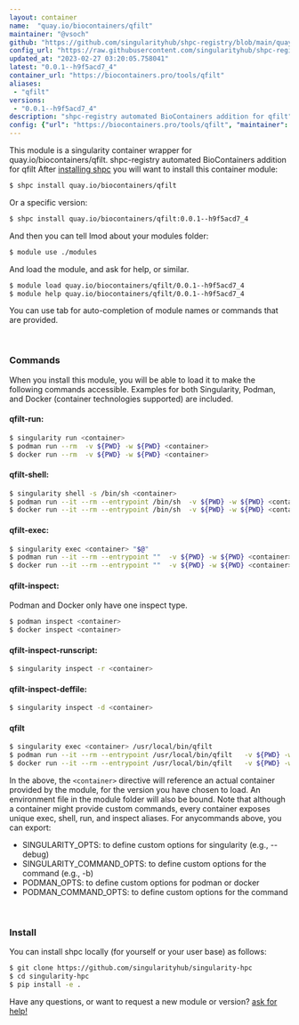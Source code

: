 ```yaml
---
layout: container
name:  "quay.io/biocontainers/qfilt"
maintainer: "@vsoch"
github: "https://github.com/singularityhub/shpc-registry/blob/main/quay.io/biocontainers/qfilt/container.yaml"
config_url: "https://raw.githubusercontent.com/singularityhub/shpc-registry/main/quay.io/biocontainers/qfilt/container.yaml"
updated_at: "2023-02-27 03:20:05.758041"
latest: "0.0.1--h9f5acd7_4"
container_url: "https://biocontainers.pro/tools/qfilt"
aliases:
 - "qfilt"
versions:
 - "0.0.1--h9f5acd7_4"
description: "shpc-registry automated BioContainers addition for qfilt"
config: {"url": "https://biocontainers.pro/tools/qfilt", "maintainer": "@vsoch", "description": "shpc-registry automated BioContainers addition for qfilt", "latest": {"0.0.1--h9f5acd7_4": "sha256:ac1e2fba0d07cf02a05b695e45b038ccd655d2d2a300448f9047ac32849a7cf4"}, "tags": {"0.0.1--h9f5acd7_4": "sha256:ac1e2fba0d07cf02a05b695e45b038ccd655d2d2a300448f9047ac32849a7cf4"}, "docker": "quay.io/biocontainers/qfilt", "aliases": {"qfilt": "/usr/local/bin/qfilt"}}
---
```


This module is a singularity container wrapper for quay.io/biocontainers/qfilt.
shpc-registry automated BioContainers addition for qfilt
After [installing shpc](#install) you will want to install this container module:


```bash
$ shpc install quay.io/biocontainers/qfilt
```

Or a specific version:

```bash
$ shpc install quay.io/biocontainers/qfilt:0.0.1--h9f5acd7_4
```

And then you can tell lmod about your modules folder:

```bash
$ module use ./modules
```

And load the module, and ask for help, or similar.

```bash
$ module load quay.io/biocontainers/qfilt/0.0.1--h9f5acd7_4
$ module help quay.io/biocontainers/qfilt/0.0.1--h9f5acd7_4
```

You can use tab for auto-completion of module names or commands that are provided.

<br>

### Commands

When you install this module, you will be able to load it to make the following commands accessible.
Examples for both Singularity, Podman, and Docker (container technologies supported) are included.

#### qfilt-run:

```bash
$ singularity run <container>
$ podman run --rm  -v ${PWD} -w ${PWD} <container>
$ docker run --rm  -v ${PWD} -w ${PWD} <container>
```

#### qfilt-shell:

```bash
$ singularity shell -s /bin/sh <container>
$ podman run --it --rm --entrypoint /bin/sh  -v ${PWD} -w ${PWD} <container>
$ docker run --it --rm --entrypoint /bin/sh  -v ${PWD} -w ${PWD} <container>
```

#### qfilt-exec:

```bash
$ singularity exec <container> "$@"
$ podman run --it --rm --entrypoint ""  -v ${PWD} -w ${PWD} <container> "$@"
$ docker run --it --rm --entrypoint ""  -v ${PWD} -w ${PWD} <container> "$@"
```

#### qfilt-inspect:

Podman and Docker only have one inspect type.

```bash
$ podman inspect <container>
$ docker inspect <container>
```

#### qfilt-inspect-runscript:

```bash
$ singularity inspect -r <container>
```

#### qfilt-inspect-deffile:

```bash
$ singularity inspect -d <container>
```


#### qfilt

```bash
$ singularity exec <container> /usr/local/bin/qfilt
$ podman run --it --rm --entrypoint /usr/local/bin/qfilt   -v ${PWD} -w ${PWD} <container> -c " $@"
$ docker run --it --rm --entrypoint /usr/local/bin/qfilt   -v ${PWD} -w ${PWD} <container> -c " $@"
```



In the above, the `<container>` directive will reference an actual container provided
by the module, for the version you have chosen to load. An environment file in the
module folder will also be bound. Note that although a container
might provide custom commands, every container exposes unique exec, shell, run, and
inspect aliases. For anycommands above, you can export:

 - SINGULARITY_OPTS: to define custom options for singularity (e.g., --debug)
 - SINGULARITY_COMMAND_OPTS: to define custom options for the command (e.g., -b)
 - PODMAN_OPTS: to define custom options for podman or docker
 - PODMAN_COMMAND_OPTS: to define custom options for the command

<br>

### Install

You can install shpc locally (for yourself or your user base) as follows:

```bash
$ git clone https://github.com/singularityhub/singularity-hpc
$ cd singularity-hpc
$ pip install -e .
```

Have any questions, or want to request a new module or version? [ask for help!](https://github.com/singularityhub/singularity-hpc/issues)